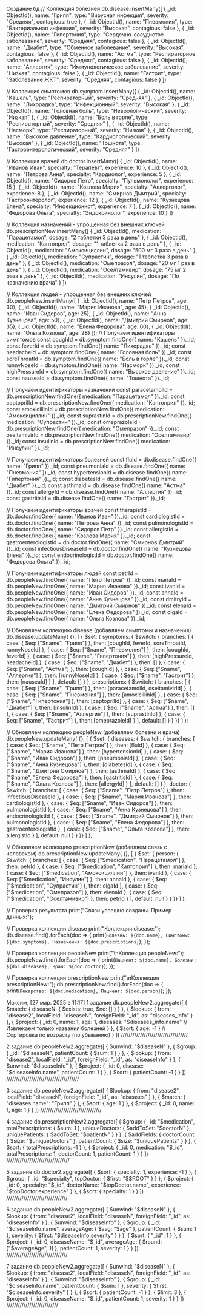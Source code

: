 Создание бд
// Коллекция болезней
db.disease.insertMany([
 { _id: ObjectId(), name: "Грипп", type: "Вирусная инфекция", severity: "Средняя", contagious: true },
 { _id: ObjectId(), name: "Пневмония", type: "Бактериальная инфекция", severity: "Высокая", contagious: false },
 { _id: ObjectId(), name: "Гипертония", type: "Сердечно-сосудистое заболевание", severity: "Средняя", contagious: false },
 { _id: ObjectId(), name: "Диабет", type: "Обменное заболевание", severity: "Высокая", contagious: false },
 { _id: ObjectId(), name: "Астма", type: "Респираторное заболевание", severity: "Средняя", contagious: false },
 { _id: ObjectId(), name: "Аллергия", type: "Иммунологическое заболевание", severity: "Низкая", contagious: false },
 { _id: ObjectId(), name: "Гастрит", type: "Заболевание ЖКТ", severity: "Средняя", contagious: false }
])
 
// Коллекция симптомов
db.symptom.insertMany([
 { _id: ObjectId(), name: "Кашель", type: "Респираторный", severity: "Средняя" },
 { _id: ObjectId(), name: "Лихорадка", type: "Инфекционный", severity: "Высокая" },
 { _id: ObjectId(), name: "Головная боль", type: "Неврологический", severity: "Низкая" },
 { _id: ObjectId(), name: "Боль в горле", type: "Респираторный", severity: "Средняя" },
 { _id: ObjectId(), name: "Насморк", type: "Респираторный", severity: "Низкая" },
 { _id: ObjectId(), name: "Высокое давление", type: "Кардиологический", severity: "Высокая" },
 { _id: ObjectId(), name: "Тошнота", type: "Гастроэнтерологический", severity: "Средняя" }
])
 
 
// Коллекция врачей
db.doctor.insertMany([
 { _id: ObjectId(), name: "Иванов Иван", specialty: "Терапевт", experience: 10 },
 { _id: ObjectId(), name: "Петрова Анна", specialty: "Кардиолог", experience: 5 },
 { _id: ObjectId(), name: "Сидоров Петр", specialty: "Пульмонолог", experience: 15 },
 { _id: ObjectId(), name: "Козлова Мария", specialty: "Аллерголог", experience: 8 },
 { _id: ObjectId(), name: "Смирнов Дмитрий", specialty: "Гастроэнтеролог", experience: 12 },
 { _id: ObjectId(), name: "Кузнецова Елена", specialty: "Инфекционист", experience: 7 },
 { _id: ObjectId(), name: "Федорова Ольга", specialty: "Эндокринолог", experience: 10 }
])
 
// Коллекция назначений - упрощенная без внешних ключей
db.prescriptionNew.insertMany([
 {  _id: ObjectId(), medication: "Парацетамол", dosage: "2 таблетки 3 раза в день" },
 {  _id: ObjectId(), medication: "Каптоприл", dosage: "1 таблетка 2 раза в день" },
 {  _id: ObjectId(), medication: "Амоксициллин", dosage: "500 мг 3 раза в день" },
 {  _id: ObjectId(), medication: "Супрастин", dosage: "1 таблетка 3 раза в день" },
 {  _id: ObjectId(), medication: "Омепразол", dosage: "20 мг 1 раз в день" },
 {  _id: ObjectId(), medication: "Оселтамивир", dosage: "75 мг 2 раза в день" },
 {  _id: ObjectId(), medication: "Инсулин", dosage: "По назначению врача" }
])
 
// Коллекция людей - упрощенная без внешних ключей
db.peopleNew.insertMany([
 {  _id: ObjectId(), name: "Петр Петров", age: 30},
 {  _id: ObjectId(), name: "Мария Иванова", age: 45},
 {  _id: ObjectId(), name: "Иван Сидоров", age: 25},
 {  _id: ObjectId(), name: "Анна Кузнецова", age: 50},
 {  _id: ObjectId(), name: "Дмитрий Смирнов", age: 35},
 {  _id: ObjectId(), name: "Елена Федорова", age: 60},
 { _id: ObjectId(), name: "Ольга Козлова", age: 28}
]);
// Получаем идентификаторы симптомов
const coughId = db.symptom.findOne({ name: "Кашель" })._id;
const feverId = db.symptom.findOne({ name: "Лихорадка" })._id;
const headacheId = db.symptom.findOne({ name: "Головная боль" })._id;
const soreThroatId = db.symptom.findOne({ name: "Боль в горле" })._id;
const runnyNoseId = db.symptom.findOne({ name: "Насморк" })._id;
const highPressureId = db.symptom.findOne({ name: "Высокое давление" })._id;
const nauseaId = db.symptom.findOne({ name: "Тошнота" })._id;
 
// Получаем идентификаторы назначений
const paracetamolId = db.prescriptionNew.findOne({ medication: "Парацетамол" })._id;
const captoprilId = db.prescriptionNew.findOne({ medication: "Каптоприл" })._id;
const amoxicillinId = db.prescriptionNew.findOne({ medication: "Амоксициллин" })._id;
const suprastinId = db.prescriptionNew.findOne({ medication: "Супрастин" })._id;
const omeprazoleId = db.prescriptionNew.findOne({ medication: "Омепразол" })._id;
const oseltamivirId = db.prescriptionNew.findOne({ medication: "Оселтамивир" })._id;
const insulinId = db.prescriptionNew.findOne({ medication: "Инсулин" })._id;
 
// Получаем идентификаторы болезней
const fluId = db.disease.findOne({ name: "Грипп" })._id;
const pneumoniaId = db.disease.findOne({ name: "Пневмония" })._id;
const hypertensionId = db.disease.findOne({ name: "Гипертония" })._id;
const diabetesId = db.disease.findOne({ name: "Диабет" })._id;
const asthmaId = db.disease.findOne({ name: "Астма" })._id;
const allergyId = db.disease.findOne({ name: "Аллергия" })._id;
const gastritisId = db.disease.findOne({ name: "Гастрит" })._id;
 
// Получаем идентификаторы врачей
const therapistId = db.doctor.findOne({ name: "Иванов Иван" })._id;
const cardiologistId = db.doctor.findOne({ name: "Петрова Анна" })._id;
const pulmonologistId = db.doctor.findOne({ name: "Сидоров Петр" })._id;
const allergistId = db.doctor.findOne({ name: "Козлова Мария" })._id;
const gastroenterologistId = db.doctor.findOne({ name: "Смирнов Дмитрий" })._id;
const infectiousDiseaseId = db.doctor.findOne({ name: "Кузнецова Елена" })._id;
const endocrinologistId = db.doctor.findOne({ name: "Федорова Ольга" })._id;
 
// Получаем идентификаторы людей
const petrId = db.peopleNew.findOne({ name: "Петр Петров" })._id;
const mariaId = db.peopleNew.findOne({ name: "Мария Иванова" })._id;
const ivanId = db.peopleNew.findOne({ name: "Иван Сидоров" })._id;
const annaId = db.peopleNew.findOne({ name: "Анна Кузнецова" })._id;
const dmitryId = db.peopleNew.findOne({ name: "Дмитрий Смирнов" })._id;
const elenaId = db.peopleNew.findOne({ name: "Елена Федорова" })._id;
const olgaId = db.peopleNew.findOne({ name: "Ольга Козлова" })._id;
 
// Обновляем коллекцию disease (добавляем симптомы и назначения)
db.disease.updateMany(
   {},
   [
       { $set: {
           symptoms: {
               $switch: {
                   branches: [
                       { case: { $eq: ["$name", "Грипп"] }, then: [coughId, feverId, soreThroatId, runnyNoseId] },
                       { case: { $eq: ["$name", "Пневмония"] }, then: [coughId, feverId] },
                       { case: { $eq: ["$name", "Гипертония"] }, then: [highPressureId, headacheId] },
                       { case: { $eq: ["$name", "Диабет"] }, then: [] },
                       { case: { $eq: ["$name", "Астма"] }, then: [coughId] },
                       { case: { $eq: ["$name", "Аллергия"] }, then: [runnyNoseId] },
                       { case: { $eq: ["$name", "Гастрит"] }, then: [nauseaId] }
                   ],
                   default: []
               }
           },
           prescriptions: {
               $switch: {
                   branches: [
                       { case: { $eq: ["$name", "Грипп"] }, then: [paracetamolId, oseltamivirId] },
                       { case: { $eq: ["$name", "Пневмония"] }, then: [amoxicillinId] },
                       { case: { $eq: ["$name", "Гипертония"] }, then: [captoprilId] },
                       { case: { $eq: ["$name", "Диабет"] }, then: [insulinId] },
                       { case: { $eq: ["$name", "Астма"] }, then: [] },
                       { case: { $eq: ["$name", "Аллергия"] }, then: [suprastinId] },
                       { case: { $eq: ["$name", "Гастрит"] }, then: [omeprazoleId] }
                   ],
                   default: []
               }
           }
       }}
   ]
);
 
// Обновляем коллекцию peopleNew (добавляем болезни и врача)
db.peopleNew.updateMany(
   {},
   [
       { $set: {
           diseases: {
               $switch: {
                   branches: [
                       { case: { $eq: ["$name", "Петр Петров"] }, then: [fluId] },
                       { case: { $eq: ["$name", "Мария Иванова"] }, then: [hypertensionId] },
                       { case: { $eq: ["$name", "Иван Сидоров"] }, then: [pneumoniaId] },
                       { case: { $eq: ["$name", "Анна Кузнецова"] }, then: [diabetesId] },
                       { case: { $eq: ["$name", "Дмитрий Смирнов"] }, then: [asthmaId] },
                       { case: { $eq: ["$name", "Елена Федорова"] }, then: [gastritisId] },
                       { case: { $eq: ["$name", "Ольга Козлова"] }, then: [allergyId] }
                   ],
                   default: []
               }
           },
           doctor: {
               $switch: {
                   branches: [
                       { case: { $eq: ["$name", "Петр Петров"] }, then: infectiousDiseaseId },
                       { case: { $eq: ["$name", "Мария Иванова"] }, then: cardiologistId },
                       { case: { $eq: ["$name", "Иван Сидоров"] }, then: pulmonologistId },
                       { case: { $eq: ["$name", "Анна Кузнецова"] }, then: endocrinologistId },
                       { case: { $eq: ["$name", "Дмитрий Смирнов"] }, then: pulmonologistId },
                       { case: { $eq: ["$name", "Елена Федорова"] }, then: gastroenterologistId },
                       { case: { $eq: ["$name", "Ольга Козлова"] }, then: allergistId }
                   ],
                   default: null
               }
           }
       }}
   ]
);
 
// Обновляем коллекцию prescriptionNew (добавляем связь с человеком)
db.prescriptionNew.updateMany(
   {},
   [
       { $set: {
           person: {
               $switch: {
                   branches: [
                       { case: { $eq: ["$medication", "Парацетамол"] }, then: petrId },
                       { case: { $eq: ["$medication", "Каптоприл"] }, then: mariaId },
                       { case: { $eq: ["$medication", "Амоксициллин"] }, then: ivanId },
                       { case: { $eq: ["$medication", "Инсулин"] }, then: annaId },
                       { case: { $eq: ["$medication", "Супрастин"] }, then: olgaId },
                       { case: { $eq: ["$medication", "Омепразол"] }, then: elenaId },
                       { case: { $eq: ["$medication", "Оселтамивир"] }, then: petrId }
                   ],
                   default: null
               }
           }
       }}
   ]
);
 
// Проверка результата
print("Связи успешно созданы. Пример данных:");
 
// Проверка коллекции disease
print("Коллекция disease:");
db.disease.find().forEach(doc => {
   print(`Болезнь: ${doc.name}, Симптомы: ${doc.symptoms}, Назначения: ${doc.prescriptions}`);
});
 
// Проверка коллекции peopleNew
print("\nКоллекция peopleNew:");
db.peopleNew.find().forEach(doc => {
   print(`Пациент: ${doc.name}, Болезни: ${doc.diseases}, Врач: ${doc.doctor}`);
});
 
// Проверка коллекции prescriptionNew
print("\nКоллекция prescriptionNew:");
db.prescriptionNew.find().forEach(doc => {
   print(`Лекарство: ${doc.medication}, Пациент: ${doc.person}`);
});








Максим, [27 мар. 2025 в 11:17]
1 задание
db.peopleNew2.aggregate([
  {
    $match: {
      diseaseN: { $exists: true, $ne: [] }
    }
  },
  {
    $lookup: {
      from: "disease2", localField: "diseaseN", foreignField: "_id", as: "diseases_info"
    }
  },
  {
    $project: {
      _id: 0, name: 1, age: 1, diseases: "$diseases_info.name" // Извлекаем только названия болезней
    }
  },
  {
    $sort: { age: -1 } // Сортировка по возрасту (по убыванию)
  }
])
///////////////////////////////////



2 задание
db.peopleNew2.aggregate([
  { $unwind: "$diseaseN" },
  {
    $group: {
      _id: "$diseaseN", patientCount: { $sum: 1 }
    }
  },
  {
    $lookup: {
      from: "disease2", localField: "_id", foreignField: "_id", as: "diseaseInfo"
    }
  },
  { $unwind: "$diseaseInfo" },
  {
    $project: {
      _id: 0, disease: "$diseaseInfo.name", patientCount: 1
    }
  },
  { $sort: { patientCount: -1 } }
])
//////////////////////////////////////




3 задание
db.peopleNew2.aggregate([
  {
    $lookup: {
      from: "disease2", localField: "diseaseN", foreignField: "_id", as: "diseases"
    }
  },
  {
    $match: {
      "diseases.name": "Грипп"
    }
  },
  {
    $sort: { age: 1 }
  },
  {
    $project: {
      _id: 0, name: 1, age: 1
    }
  }
])
////////////////////////////////




4 задание
db.prescriptionNew2.aggregate([
  {
    $group: {
      _id: "$medication", totalPrescriptions: { $sum: 1 }, uniqueDoctors: { $addToSet: "$doctorN" }, uniquePatients: { $addToSet: "$patientN" }
    }
  },
  {
    $addFields: {
      doctorCount: { $size: "$uniqueDoctors" }, patientCount: { $size: "$uniquePatients" }
    }
  },
  { $sort: { totalPrescriptions: -1 } },
  {
    $project: {
      _id: 0, medication: "$_id", totalPrescriptions: 1, doctorCount: 1, patientCount: 1
    }
  }
])
/////////////////////////////////




5 задание 
db.doctor2.aggregate([
  {
    $sort: {
      specialty: 1, experience: -1
    }
  },
  {
    $group: {
      _id: "$specialty", topDoctor: { $first: "$$ROOT" }
    }
  },
  {
    $project: {
      _id: 0, specialty: "$_id", doctorName: "$topDoctor.name", experience: "$topDoctor.experience"
    }
  },
  { $sort: { specialty: 1 } }
])
////////////////////////////////




6 задание
db.peopleNew2.aggregate([
  { $unwind: "$diseaseN" },
  {
    $lookup: {
      from: "disease2", localField: "diseaseN", foreignField: "_id", as: "diseaseInfo"
    }
  },
  { $unwind: "$diseaseInfo" },
  {
    $group: {
      _id: "$diseaseInfo.name", averageAge: { $avg: "$age" }, patientCount: { $sum: 1 }, severity: { $first: "$diseaseInfo.severity" }
    }
  },
  { $sort: { "_id": 1 } },
  {
    $project: {
      _id: 0,
      diseaseName: "$_id", averageAge: { $round: ["$averageAge", 1] }, patientCount: 1, severity: 1
    }
  }
])
////////////////////////////////




7 задание
db.peopleNew2.aggregate([
  { $unwind: "$diseaseN" },
  {
    $lookup: {
      from: "disease2", localField: "diseaseN", foreignField: "_id", as: "diseaseInfo"
    }
  },
  { $unwind: "$diseaseInfo" },
  {
    $group: {
      _id: "$diseaseInfo.name", patientCount: { $sum: 1 }, severity: { $first: "$diseaseInfo.severity" }
    }
  },
  { $sort: { patientCount: -1 } },
  { $limit: 3 },
  {
    $project: {
      _id: 0, diseaseName: "$_id", patientCount: 1, severity: 1
    }
  }
])
///////////////////////////
